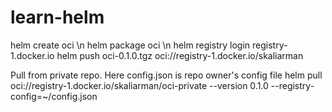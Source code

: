 # learn-helm
helm create oci \n
helm package oci \n
helm registry login registry-1.docker.io
helm push oci-0.1.0.tgz oci://registry-1.docker.io/skaliarman

Pull from private repo.
Here config.json is repo owner's config file
helm pull oci://registry-1.docker.io/skaliarman/oci-private --version 0.1.0 --registry-config=~/config.json






